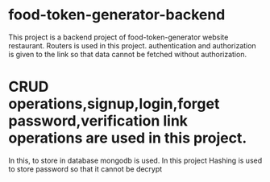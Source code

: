 # food-token-generator-backend
This project is a backend project of food-token-generator website restaurant. 
Routers is used in this project.
authentication and authorization is given to the link so that data cannot be fetched without authorization.
# CRUD operations,signup,login,forget password,verification link operations are used in this project.
In this, to store in database mongodb is used.
In this project Hashing is used to store password so that it cannot be decrypt
